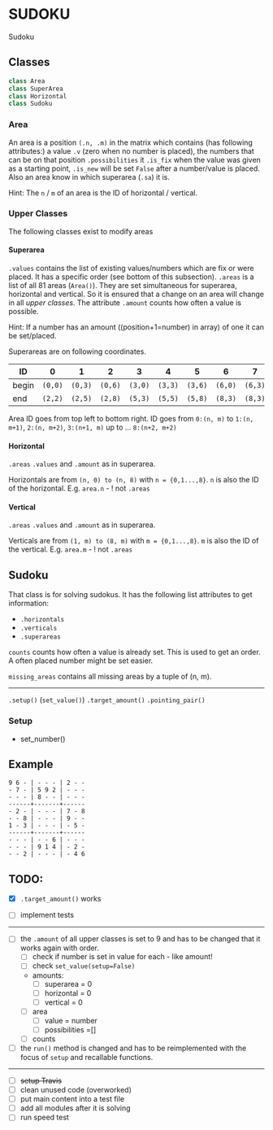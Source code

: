 # SUDOKU
Sudoku
## Classes
```python
class Area
class SuperArea
class Horizontal
class Sudoku
```
### Area
An area is a position `(.n, .m)` in the matrix which contains (has following attributes:) a value `.v` (zero when no number is placed), the numbers that can be on that position `.possibilities` it `.is_fix` when the value was given as a starting point, `.is_new` will be set `False` after a number/value is placed. Also an area know in which superarea (`.sa`) it is.

Hint: The `n` / `m` of an area is the ID of horizontal / vertical.
### Upper Classes
The following classes exist to modify areas
#### Superarea
`.values` contains the list of existing values/numbers which are fix or were placed. It has a specific order (see bottom of this subsection). `.areas` is a list of all 81 areas (`Area()`). They are set simultaneous for superarea, horizontal and vertical. So it is ensured that a change on an area will change in all _upper classes_. The attribute `.amount` counts how often a value is possible.

Hint: If a number has an amount ((position+1=number) in array) of one it can be set/placed.

Superareas are on following coordinates.

ID    |       0 |       1 |       2 |        3 |       4 |       5 |       6 |       7 |   8
  --- |     --- |     --- |     --- |      --- |     --- |     --- |    ---  |    ---  | --- 
begin | `(0,0)` | `(0,3)` | `(0,6)` | `(3,0)`  | `(3,3)` | `(3,6)` | `(6,0)` | `(6,3)` | `(6,6)`
end   | `(2,2)` | `(2,5)` | `(2,8)` |  `(5,3)` | `(5,5)` | `(5,8)` | `(8,3)` | `(8,3)` | `(8,8)`

Area ID goes from top left to bottom right. ID goes from `0:(n, m)` to `1:(n, m+1)`, `2:(n, m+2)`, `3:(n+1, m)` up to ... `8:(n+2, m+2)`

#### Horizontal
`.areas` `.values` and `.amount` as in superarea.

Horizontals are from
`(n, 0) to (n, 8)` with `n = {0,1...,8}`.
`n` is also the ID of the horizontal. E.g. `area.n` - ! not `.areas`
#### Vertical
`.areas` `.values` and `.amount` as in superarea.

Verticals are from
`(1, m) to (8, m)` with `m = {0,1...,8}`.
`m` is also the ID of the vertical. E.g. `area.m` - ! not `.areas`

## Sudoku
That class is for solving sudokus. It has the following list attributes to get information:
- `.horizontals`
- `.verticals`
- `.superareas`

`counts` counts how often a value is already set. This is used to get an order. A often placed number might be set easier.

`missing_areas` contains all missing areas by a tuple of (n, m).

---
`.setup()` (`set_value()`)
`.target_amount()`
`.pointing_pair()`

### Setup
- set_number()

## Example

    9 6 - | - - - | 2 - -
    - 7 - | 5 9 2 | - - -
    - - - | 8 - - | - - -
    ------+-------+------
    - 2 - | - - - | 7 - 8
    - - 8 | - - - | 9 - -
    1 - 3 | - - - | - 5 -
    ------+-------+------
    - - - | - - 6 | - - -
    - - - | 9 1 4 | - 2 -
    - - 2 | - - - | - 4 6


## TODO:
- [x] `.target_amount()` works

- [ ] implement tests

---
- [ ] the `.amount` of all upper classes is set to 9 and has to be changed that it works again with order.
    - [ ] check if number is set in value for each - like amount!
    - [ ] check `set_value(setup=False)`
    - amounts:
        - [ ] superarea = 0
        - [ ] horizontal = 0
        - [ ] vertical = 0
    - [ ] area
        - [ ] value = number
        - [ ] possibilities =[]
    - [ ] counts

- [ ] the `run()` method is changed and has to be reimplemented with the focus of `setup` and recallable functions.

---
- [ ] ~~setup Travis~~
- [ ] clean unused code (overworked)
- [ ] put main content into a test file
- [ ] add all modules after it is solving
- [ ] run speed test
